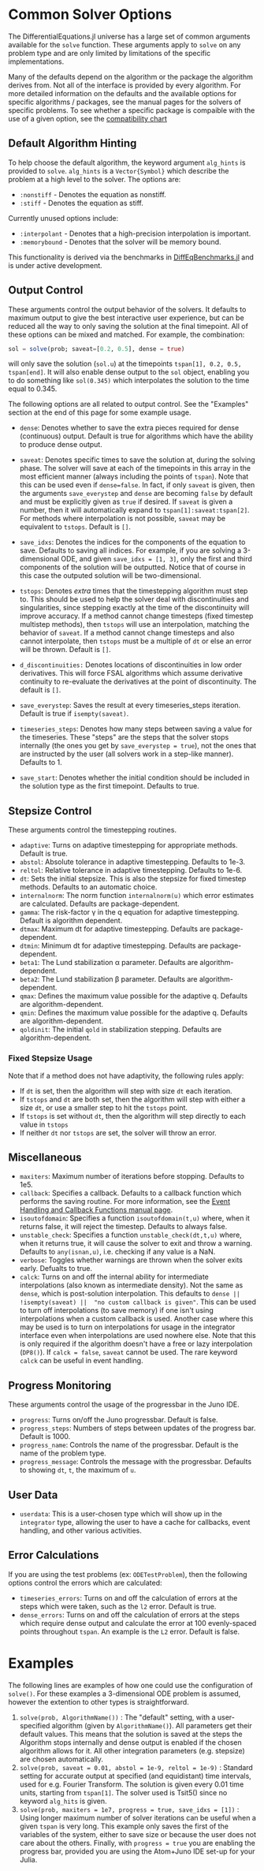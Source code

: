 # Common Solver Options

The DifferentialEquations.jl universe has a large set of common arguments available
for the `solve` function. These arguments apply to `solve` on any problem type and
are only limited by limitations of the specific implementations.

Many of the defaults depend on the algorithm or the package the algorithm derives
from. Not all of the interface is provided by every algorithm.
For more detailed information on the defaults and the available options
for specific algorithms / packages, see the manual pages for the solvers of specific
problems. To see whether a specific package is compaible with the use of a
given option, see the [compatibility chart](compatibility_chart.html)

## Default Algorithm Hinting

To help choose the default algorithm, the keyword argument `alg_hints` is provided to `solve`.
`alg_hints` is a `Vector{Symbol}` which describe the problem at a high level
to the solver. The options are:

* `:nonstiff` - Denotes the equation as nonstiff.
* `:stiff` - Denotes the equation as stiff.

Currently unused options include:

* `:interpolant` - Denotes that a high-precision interpolation is important.
* `:memorybound` - Denotes that the solver will be memory bound.

This functionality is derived via the benchmarks in [DiffEqBenchmarks.jl](https://github.com/JuliaDiffEq/DiffEqBenchmarks.jl)
and is under active development.

## Output Control

These arguments control the output behavior of the solvers. It defaults to maximum
output to give the best interactive user experience, but can be reduced all the
way to only saving the solution at the final timepoint. All of these options
can be mixed and matched. For example, the combination:

```julia
sol = solve(prob; saveat=[0.2, 0.5], dense = true)
```

will only save the solution (`sol.u`) at the timepoints `tspan[1], 0.2, 0.5, tspan[end]`. 
It will also enable dense output to the `sol` object, enabling you to do something like `sol(0.345)` which interpolates
the solution to the time equal to 0.345. 

The following options are all related to output control. See the "Examples" section at the end of this page for some example usage.

* `dense`: Denotes whether to save the extra pieces required for dense (continuous)
  output. Default is true for algorithms which have the ability to produce dense output.
* `saveat`: Denotes specific times to save the solution at, during the solving
  phase. The solver will save at each of the timepoints in this array in the
  most efficient manner (always including the points of `tspan`). 
  Note that this can be used even if `dense=false`. In fact, if only `saveat` is given, then the 
  arguments `save_everystep` and `dense` are becoming `false` by default and must be explicitly given as `true` if desired.
  If `saveat` is given a number, then it will
  automatically expand to `tspan[1]:saveat:tspan[2]`. 
  For methods where interpolation is not possible, `saveat` may be equivalent to
  `tstops`. Default is `[]`. 
* `save_idxs`: Denotes the indices for the components of the equation to save.
  Defaults to saving all indices. For example, if you are solving a 3-dimensional ODE, 
  and given `save_idxs = [1, 3]`, only the first and third components of the solution will be outputted. 
  Notice that of course in this case the outputed solution will be two-dimensional.
  
* `tstops`: Denotes *extra* times that the timestepping algorithm must step to.
  This should be used to help the solver deal with discontinuities and
  singularities, since stepping exactly at the time of the discontinuity will
  improve accuracy. If a method cannot change timesteps (fixed timestep multistep methods),
  then `tstops` will use an interpolation, matching the behavior of `saveat`.
  If a method cannot change timesteps and also cannot interpolate,
  then `tstops` must be a multiple of `dt` or else an error will be thrown. Default is `[]`.
* `d_discontinuities:` Denotes locations of discontinuities in low order derivatives.
  This will force FSAL algorithms which assume derivative continuity to re-evaluate
  the derivatives at the point of discontinuity. The default is `[]`.
* `save_everystep`: Saves the result at every timeseries_steps iteration.    
  Default is true if `isempty(saveat)`.
* `timeseries_steps`: Denotes how many steps between saving a value for the
  timeseries. These "steps" are the steps that the solver stops internally (the ones you get by `save_everystep = true`), not the ones that are 
  instructed by the user (all solvers work in a step-like manner). Defaults to 1.
* `save_start`: Denotes whether the initial condition should be included in
  the solution type as the first timepoint. Defaults to true.


## Stepsize Control

These arguments control the timestepping routines.

* `adaptive`: Turns on adaptive timestepping for appropriate methods. Default
  is true.
* `abstol`: Absolute tolerance in adaptive timestepping. Defaults to 1e-3.
* `reltol`: Relative tolerance in adaptive timestepping. Defaults to 1e-6.
* `dt`: Sets the initial stepsize. This is also the stepsize for fixed
  timestep methods. Defaults to an automatic choice.
* `internalnorm`: The norm function `internalnorm(u)` which error estimates
  are calculated.
  Defaults are package-dependent.
* `gamma`: The risk-factor γ in the q equation for adaptive timestepping.
  Default is algorithm dependent.
* `dtmax`: Maximum dt for adaptive timestepping. Defaults are
  package-dependent.
* `dtmin`: Minimum dt for adaptive timestepping. Defaults are
  package-dependent.
* `beta1`: The Lund stabilization α parameter. Defaults are
  algorithm-dependent.
* `beta2`: The Lund stabilization β parameter. Defaults are
  algorithm-dependent.
* `qmax`: Defines the maximum value possible for the adaptive q. Defaults are
  algorithm-dependent.
* `qmin`: Defines the maximum value possible for the adaptive q. Defaults are
  algorithm-dependent.
* `qoldinit`: The initial `qold` in stabilization stepping. Defaults are
  algorithm-dependent.

### Fixed Stepsize Usage

Note that if a method does not have adaptivity, the following rules apply:

* If `dt` is set, then the algorithm will step with size `dt` each iteration.
* If `tstops` and `dt` are both set, then the algorithm will step with either a
  size `dt`, or use a smaller step to hit the `tstops` point.
* If `tstops` is set without `dt`, then the algorithm will step directly to
  each value in `tstops`
* If neither `dt` nor `tstops` are set, the solver will throw an error.

## Miscellaneous

* `maxiters`: Maximum number of iterations before stopping. Defaults to 1e5.
* `callback`: Specifies a callback. Defaults to a callback function which
  performs the saving routine. For more information, see the
  [Event Handling and Callback Functions manual page](https://juliadiffeq.github.io/DiffEqDocs.jl/latest/man/callback_functions.html).
* `isoutofdomain`: Specifies a function `isoutofdomain(t,u)` where, when it
  returns false, it will reject the timestep. Defaults to always false.
* `unstable_check`: Specifies a function `unstable_check(dt,t,u)` where, when
  it returns true, it will cause the solver to exit and throw a warning. Defaults
  to `any(isnan,u)`, i.e. checking if any value is a NaN.
* `verbose`: Toggles whether warnings are thrown when the solver exits early.
  Defualts to true.
* `calck`: Turns on and off the internal ability for intermediate    
  interpolations (also known as intermediate density). Not the same as `dense`, which is post-solution interpolation.
  This defaults to `dense || !isempty(saveat) ||  "no custom callback is given"`. 
  This can be used to turn off interpolations
  (to save memory) if one isn't using interpolations when a custom callback is
  used. Another case where this may be used is to turn on interpolations for
  usage in the integrator interface even when interpolations are used nowhere else. 
  Note that this is only required if the algorithm doesn't have
  a free or lazy interpolation (`DP8()`). If `calck = false`, `saveat` cannot be used.
  The rare keyword `calck` can be useful in event handling.

## Progress Monitoring

These arguments control the usage of the progressbar in the Juno IDE.

* `progress`: Turns on/off the Juno progressbar. Default is false.
* `progress_steps`: Numbers of steps between updates of the progress bar.
  Default is 1000.
* `progress_name`: Controls the name of the progressbar. Default is the name
  of the problem type.
* `progress_message`: Controls the message with the progressbar. Defaults to
  showing `dt`, `t`, the maximum of `u`.

## User Data

* `userdata`: This is a user-chosen type which will show up in the `integrator`
  type, allowing the user to have a cache for callbacks, event handling, and
  other various activities.

## Error Calculations

If you are using the test problems (ex: `ODETestProblem`), then the following
options control the errors which are calculated:

* `timeseries_errors`: Turns on and off the calculation of errors at the steps
  which were taken, such as the `l2` error. Default is true.
* `dense_errors`: Turns on and off the calculation of errors at the steps which
  require dense output and calculate the error at 100 evenly-spaced points
  throughout `tspan`. An example is the `L2` error. Default is false.
  
# Examples 
The following lines are examples of how one could use the configuration of `solve()`. For these examples a 3-dimensional ODE problem is assumed, however the extention to other types is straightforward. 

1. `solve(prob, AlgorithmName())` : The "default" setting, with a user-specified algorithm (given by `AlgorithmName()`). 
  All parameters get their default values. 
  This means that the solution is saved at the steps the Algorithm stops internally and dense output is enabled if the 
  chosen algorithm allows for it. 
  All other integration parameters (e.g. stepsize) are chosen automatically.
2. `solve(prob, saveat = 0.01, abstol = 1e-9, reltol = 1e-9)` : Standard setting for accurate output at specified 
  (and equidistant) time intervals, used for e.g. Fourier Transform. The solution is given every 0.01 time units, 
  starting from `tspan[1]`. The solver used is Tsit5() since no keyword `alg_hits` is given.
3. `solve(prob, maxiters = 1e7, progress = true, save_idxs = [1])` : Using longer maximum number of solver iterations 
  can be useful when a given `tspan` is very long. This example only saves the first of the variables of the system, 
  either to save size or because the user does not care about the others. Finally, with `progress = true` you are enabling
  the progress bar, provided you are using the Atom+Juno IDE set-up for your Julia.
